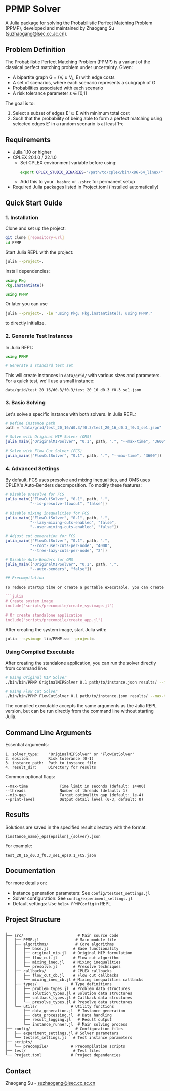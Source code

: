 # PPMP Solver

A Julia package for solving the Probabilistic Perfect Matching Problem (PPMP), developed and maintained by Zhaogang Su (suzhaogang@lsec.cc.ac.cn).

## Problem Definition

The Probabilistic Perfect Matching Problem (PPMP) is a variant of the classical perfect matching problem under uncertainty. Given:

- A bipartite graph G = (V₁ ∪ V₂, E) with edge costs
- A set of scenarios, where each scenario represents a subgraph of G
- Probabilities associated with each scenario
- A risk tolerance parameter ε ∈ [0,1]

The goal is to:

1. Select a subset of edges E' ⊆ E with minimum total cost
2. Such that the probability of being able to form a perfect matching using selected edges E' in a random scenario is at least 1-ε

## Requirements

- Julia 1.10 or higher
- CPLEX 20.1.0 / 22.1.0
  - Set CPLEX environment variable before using:
    ```bash
    export CPLEX_STUDIO_BINARIES="/path/to/cplex/bin/x86-64_linux/"
    ```
  - Add this to your `.bashrc` or `.zshrc` for permanent setup
- Required Julia packages listed in Project.toml (installed automatically)

## Quick Start Guide

### 1. Installation

Clone and set up the project:
```bash
git clone [repository-url]
cd PPMP
```

Start Julia REPL with the project:
```bash
julia --project=.
```

Install dependencies:
```julia
using Pkg
Pkg.instantiate()

using PPMP
```

Or later you can use
```bash
julia --project=. -ie "using Pkg; Pkg.instantiate(); using PPMP;"
```
to directly initialize.

### 2. Generate Test Instances

In Julia REPL:
```julia
using PPMP

# Generate a standard test set
```

This will create instances in `data/grid/` with various sizes and parameters. For a quick test, we'll use a small instance:
```
data/grid/test_20_16/d0.3/f0.3/test_20_16_d0.3_f0.3_se1.json
```

### 3. Basic Solving

Let's solve a specific instance with both solvers. In Julia REPL:

```julia
# Define instance path
path = "data/grid/test_20_16/d0.3/f0.3/test_20_16_d0.3_f0.3_se1.json"

# Solve with Original MIP Solver (OMS)
julia_main(["OriginalMIPSolver", "0.1", path, ".", "--max-time", "3600"])

# Solve with Flow Cut Solver (FCS)
julia_main(["FlowCutSolver", "0.1", path, ".", "--max-time", "3600"])
```

### 4. Advanced Settings

By default, FCS uses presolve and mixing inequalities, and OMS uses CPLEX's Auto-Benders decomposition. To modify these features:

```julia
# Disable presolve for FCS
julia_main(["FlowCutSolver", "0.1", path, ".",
           "--is-presolve-flowcut", "false"])

# Disable mixing inequalities for FCS
julia_main(["FlowCutSolver", "0.1", path, ".",
           "--lazy-mixing-cuts-enabled", "false",
           "--user-mixing-cuts-enabled", "false"])

# Adjust cut generation for FCS
julia_main(["FlowCutSolver", "0.1", path, ".",
           "--root-user-cuts-per-node", "4000",
           "--tree-lazy-cuts-per-node", "2"])

# Disable Auto-Benders for OMS
julia_main(["OriginalMIPSolver", "0.1", path, ".",
           "--auto-benders", "false"])

## Precompilation

To reduce startup time or create a portable executable, you can create a system image or standalone application. In Julia REPL:

```julia
# Create system image
include("scripts/precompile/create_sysimage.jl")

# Or create standalone application
include("scripts/precompile/create_app.jl")
```

After creating the system image, start Julia with:
```bash
julia --sysimage lib/PPMP.so --project=.
```

### Using Compiled Executable

After creating the standalone application, you can run the solver directly from command line:

```bash
# Using Original MIP Solver
./bin/bin/PPMP OriginalMIPSolver 0.1 path/to/instance.json results/ --max-time 3600

# Using Flow Cut Solver
./bin/bin/PPMP FlowCutSolver 0.1 path/to/instance.json results/ --max-time 3600
```

The compiled executable accepts the same arguments as the Julia REPL version, but can be run directly from the command line without starting Julia.

## Command Line Arguments

Essential arguments:
```
1. solver_type:    "OriginalMIPSolver" or "FlowCutSolver"
2. epsilon:        Risk tolerance (0-1)
3. instance_path:  Path to instance file
4. result_dir:     Directory for results
```

Common optional flags:
```
--max-time              Time limit in seconds (default: 14400)
--threads               Number of threads (default: 1)
--mip-gap               Target optimality gap (default: 1e-4)
--print-level           Output detail level (0-3, default: 0)
```

## Results

Solutions are saved in the specified result directory with the format:
```
{instance_name}_eps{epsilon}_{solver}.json
```

For example:
```
test_20_16_d0.3_f0.3_se1_eps0.1_FCS.json
```

## Documentation

For more details on:
- Instance generation parameters: See `config/testset_settings.jl`
- Solver configuration: See `config/experiment_settings.jl`
- Default settings: Use `help> PPMPConfig` in REPL

## Project Structure

```
.
├── src/                        # Main source code
│   ├── PPMP.jl                # Main module file
│   ├── algorithms/            # Core algorithms
│   │   ├── base.jl           # Base functionality
│   │   ├── original_mip.jl   # Original MIP formulation
│   │   ├── flow_cut.jl       # Flow cut algorithm
│   │   ├── mixing_ineq.jl    # Mixing inequalities
│   │   └── presolve.jl       # Presolve techniques
│   ├── callbacks/            # CPLEX callbacks
│   │   ├── flow_cut_cb.jl    # Flow cut callbacks
│   │   └── mixing_ineq_cb.jl # Mixing inequalities callbacks
│   ├── types/               # Type definitions
│   │   ├── problem_types.jl  # Problem data structures
│   │   ├── solution_types.jl # Solution data structures
│   │   ├── callback_types.jl # Callback data structures
│   │   └── presolve_types.jl # Presolve data structures
│   └── utils/               # Utility functions
│       ├── data_generation.jl  # Instance generation
│       ├── data_processing.jl  # Data handling
│       ├── result_logging.jl   # Result output
│       └── instance_runner.jl  # Main solving process
├── config/                    # Configuration files
│   ├── experiment_settings.jl # Solver parameters
│   └── testset_settings.jl   # Test instance parameters
├── scripts/
│   └── precompile/          # Precompilation scripts
├── test/                     # Test files
└── Project.toml             # Project dependencies
```

## Contact

Zhaogang Su - suzhaogang@lsec.cc.ac.cn
